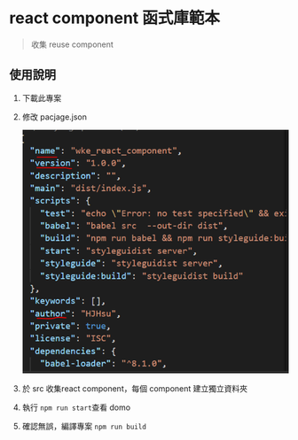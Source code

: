 # react component 函式庫範本
> 收集 reuse component

## 使用說明
1. 下載此專案
2. 修改 pacjage.json

    ![範本](/img/package.png)

3. 於 src 收集react component，每個 component 建立獨立資料夾
4. 執行 `npm run start`查看 domo 
5. 確認無誤，編譯專案 `npm run build`


